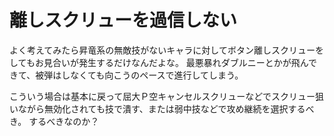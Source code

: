 # 離しスクリューを過信しない

よく考えてみたら昇竜系の無敵技がないキャラに対してボタン離しスクリューをしてもお見合いが発生するだけなんだよな。
最悪暴れダブルニーとかが飛んできて、被弾はしなくても向こうのペースで進行してしまう。

こういう場合は基本に戻って屈大Ｐ空キャンセルスクリューなどでスクリュー狙いながら無効化されても技で潰す、または弱中技などで攻め継続を選択するべき。
するべきなのか？
